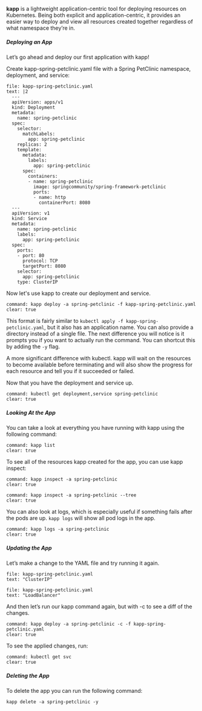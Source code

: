 **kapp** is a lightweight application-centric tool for deploying resources on Kubernetes. Being both explicit and application-centric, it provides an easier way to deploy and view all resources created together regardless of what namespace they’re in. 

##### Deploying an App
Let’s go ahead and deploy our first application with kapp!

Create kapp-spring-petclinic.yaml file with a Spring PetClinic namespace, deployment, and service:

```editor:append-lines-to-file
file: kapp-spring-petclinic.yaml
text: |2
  ---
  apiVersion: apps/v1
  kind: Deployment
  metadata:
    name: spring-petclinic
  spec:
    selector:
      matchLabels:
        app: spring-petclinic
    replicas: 2
    template:
      metadata:
        labels:
          app: spring-petclinic
      spec:
        containers:
        - name: spring-petclinic
          image: springcommunity/spring-framework-petclinic
          ports:
          - name: http
            containerPort: 8080
  ---
  apiVersion: v1
  kind: Service
  metadata:
    name: spring-petclinic
    labels:
      app: spring-petclinic
  spec:
    ports:
    - port: 80
      protocol: TCP
      targetPort: 8080
    selector:
      app: spring-petclinic
    type: ClusterIP
```

Now let's use kapp to create our deployment and service.
```terminal:execute
command: kapp deploy -a spring-petclinic -f kapp-spring-petclinic.yaml
clear: true
```
This format is fairly similar to `kubectl apply -f kapp-spring-petclinic.yaml`, but it also has an application name. You can also provide a directory instead of a single file.
The next difference you will notice is it prompts you if you want to actually run the command. You can shortcut this by adding the `-y` flag.

A more significant difference with kubectl. kapp will wait on the resources to become available before terminating and will also show the progress for each resource and tell you if it succeeded or failed.

Now that you have the deployment and service up.
```terminal:execute
command: kubectl get deployment,service spring-petclinic
clear: true
```

##### Looking At the App
You can take a look at everything you have running with kapp using the following command:
```terminal:execute
command: kapp list
clear: true
```
To see all of the resources kapp created for the app, you can use kapp inspect:
```terminal:execute
command: kapp inspect -a spring-petclinic
clear: true
```
```terminal:execute
command: kapp inspect -a spring-petclinic --tree
clear: true
```
You can also look at logs, which is especially useful if something fails after the pods are up. `kapp logs` will show all pod logs in the app.
```terminal:execute
command: kapp logs -a spring-petclinic
clear: true
```

##### Updating the App
Let’s make a change to the YAML file and try running it again.
```editor:select-matching-text
file: kapp-spring-petclinic.yaml
text: "ClusterIP"
```
```editor:replace-text-selection
file: kapp-spring-petclinic.yaml
text: "LoadBalancer"
```
And then let’s run our kapp command again, but with -c to see a diff of the changes.
```terminal:execute
command: kapp deploy -a spring-petclinic -c -f kapp-spring-petclinic.yaml
clear: true
```
To see the applied changes, run:
```terminal:execute
command: kubectl get svc
clear: true
```
##### Deleting the App
To delete the app you can run the following command:
```execute
kapp delete -a spring-petclinic -y
```















